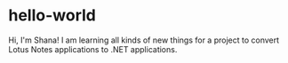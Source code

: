# hello-world

Hi, I'm Shana!
I am learning all kinds of new things for a project to convert Lotus Notes applications to .NET applications.
